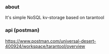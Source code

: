 ### about
It's simple NoSQL kv-storage based on tarantool

### api (postman)
https://www.postman.com/universal-desert-400924/workspace/tarantool/overview
